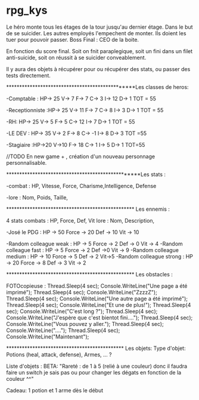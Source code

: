 # rpg_kys

Le héro monte tous les étages de la tour jusqu'au dernier étage. Dans le but de se suicider.
Les autres employés l'empechent de monter. Ils doient les tuer pour pouvoir passer. 
Boss Final : CEO de la boite.

En fonction du score final.
Soit on fnit paraplegique, soit un fini dans un filet anti-suicide, soit on réussit à se suicider conveablement.

Il y aura des objets à récupérer pour ou récupérer des stats, ou passer des tests directement.

************************************************Les classes de heros: 

-Comptable : HP-> 25 V-> 7 F-> 7 C-> 3 I-> 12 D-> 1     TOT = 55

-Receptionniste :HP-> 25 V-> 11 F-> 7 C-> 8 I-> 3 D-> 1		TOT = 55

-RH: HP-> 25 V-> 5 F-> 5 C-> 12 I-> 7 D-> 1	TOT = 55

-LE DEV : HP-> 35 V-> 2 F-> 8 C-> -1 I-> 8 D-> 3 	TOT =55

-Stagiaire :HP->20 V->10 F-> 18 C-> 1 I-> 5 D-> 1 	TOT=55

//TODO En new game + , création d'un nouveau personnage personnalisable.

**************************************************Les stats : 

-combat : HP, Vitesse, Force, Charisme,Intelligence, Defense

-lore : Nom, Poids, Taille, 

************************************************* Les ennemis : 

4 stats combats : HP, Force, Def, Vit
lore : Nom, Description,

-José le PDG : HP -> 50 Force -> 20 Def -> 10 Vit -> 10

-Random colleague weak : HP -> 5 Force -> 2 Def -> 0 Vit -> 4
-Random colleague fast : HP -> 5 Force -> 2 Def ->0 Vit -> 9
-Random colleague medium : HP -> 10 Force -> 5 Def -> 2 Vit->5
-Random colleague strong : HP -> 20 Force -> 8 Def -> 3 Vit -> 2

************************************************* Les obstacles :

FOTOcopieuse : Thread.Sleep(4 sec);
Console.WriteLine("Une page a été imprimé");
Thread.Sleep(4 sec);
Console.WriteLine("ZzzzZ");
Thread.Sleep(4 sec);
Console.WriteLine("Une autre page a été imprimé");
Thread.Sleep(4 sec);
Console.WriteLine("Et une de plus!");
Thread.Sleep(4 sec);
Console.WriteLine("C'est long ?");
Thread.Sleep(4 sec);
Console.WriteLine("J'espère que c'est bientot fini....");
Thread.Sleep(4 sec);
Console.WriteLine("Vous pouvez y aller.");
Thread.Sleep(4 sec);
Console.WriteLine("....");
Thread.Sleep(4 sec);
Console.WriteLine("Maintenant");

********************************************* Les objets: 
Type d'objet: Potions (heal, attack, defense), Armes, ... ?

Liste d'objets : 
BETA: "Rareté : de 1 à 5 (relié à une couleur) donc il faudra faire un switch je sais pas ou pour changer les dégats en fonction
de la couleur ^^" 

Cadeau: 1 potion et 1 arme dès le début

